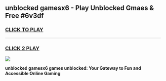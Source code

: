 
## unblocked gamesx6 - Play Unblocked Gmaes & Free #6v3df
<h3>
<a href="https://news.freeplayer.one?title=unblocked_gamesx6&ref=24F">CLICK TO PLAY</a></h3>
<hr>

<h3>
<a href="https://news.freeplayer.one?title=unblocked_gamesx6&ref=24F">CLICK 2 PLAY</a>
  
</h3>

<a href="https://news.freeplayer.one?title=unblocked_gamesx6&ref=24F/"><img src="https://clearcache.store/games.png"></a>


**unblocked gamesx6 games unblocked: Your Gateway to Fun and Accessible Online Gaming**
